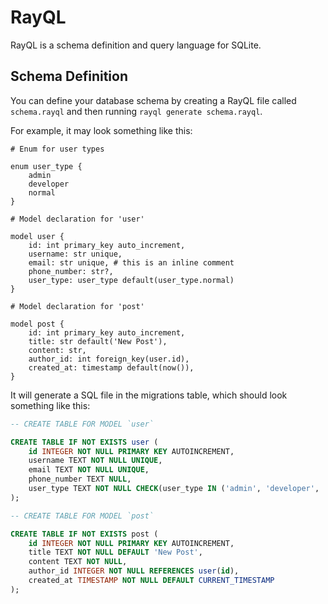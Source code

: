 # RayQL

RayQL is a schema definition and query language for SQLite.

## Schema Definition

You can define your database schema by creating a RayQL file called `schema.rayql` and then running `rayql generate schema.rayql`.

For example, it may look something like this:

```rayql
# Enum for user types

enum user_type {
    admin
    developer
    normal
}

# Model declaration for 'user'

model user {
    id: int primary_key auto_increment,
    username: str unique,
    email: str unique, # this is an inline comment
    phone_number: str?,
    user_type: user_type default(user_type.normal)
}

# Model declaration for 'post'

model post {
    id: int primary_key auto_increment,
    title: str default('New Post'),
    content: str,
    author_id: int foreign_key(user.id),
    created_at: timestamp default(now()),
}
```

It will generate a SQL file in the migrations table, which should look something like this:

```sql
-- CREATE TABLE FOR MODEL `user`

CREATE TABLE IF NOT EXISTS user (
    id INTEGER NOT NULL PRIMARY KEY AUTOINCREMENT,
    username TEXT NOT NULL UNIQUE,
    email TEXT NOT NULL UNIQUE,
    phone_number TEXT NULL,
    user_type TEXT NOT NULL CHECK(user_type IN ('admin', 'developer', 'normal')) DEFAULT 'normal'
);

-- CREATE TABLE FOR MODEL `post`

CREATE TABLE IF NOT EXISTS post (
    id INTEGER NOT NULL PRIMARY KEY AUTOINCREMENT,
    title TEXT NOT NULL DEFAULT 'New Post',
    content TEXT NOT NULL,
    author_id INTEGER NOT NULL REFERENCES user(id),
    created_at TIMESTAMP NOT NULL DEFAULT CURRENT_TIMESTAMP
);
```
